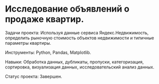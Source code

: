 # Исследование объявлений о продаже квартир.
Задачи проекта:
Используя данные сервиса Яндекс.Недвижимость, определить рыночную стоимость объектов недвижимости и типичные параметры квартиры.

Инструменты:
Python, Pandas, Matplotlib.

Навыки:
Обработка данных, дубликаты, пропуски, категоризация, сортировка, визуализация данных, исследовательский анализ данных.

Статус проекта:
Завершен.
